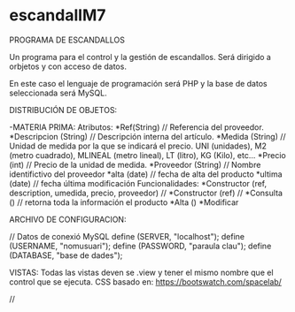 # escandallM7
PROGRAMA DE ESCANDALLOS

Un programa para el control y la gestión de escandallos. Será dirigido a orbjetos y con acceso de datos.

En este caso el lenguaje de programación será PHP y la base de datos seleccionada será MySQL.

DISTRIBUCIÓN DE OBJETOS:

-MATERIA PRIMA:
Atributos:
*Ref(String) // Referencia del proveedor.
*Descripcion (String) // Descripción interna del artículo.
*Medida (String) // Unidad de medida por la que se indicará el precio. UNI (unidades), M2 (metro cuadrado), MLINEAL (metro lineal), LT (litro), KG (Kilo), etc...
*Precio (int) // Precio de la unidad de medida.
*Proveedor (String) // Nombre identifictivo del proveedor
*alta (date) // fecha de alta del producto
*ultima (date) // fecha última modificación
Funcionalidades:
*Constructor (ref, description, umedida, precio, proveedor) // 
*Constructor (ref) //
*Consulta () // retorna toda la información el producto
*Alta ()
*Modificar


ARCHIVO DE CONFIGURACION:

// Datos de conexió MySQL
define (SERVER, "localhost");
define (USERNAME, "nomusuari");
define (PASSWORD, "paraula clau");
define (DATABASE, "base de dades");

VISTAS:
Todas las vistas deven se .view y tener el mismo nombre que el control que se ejecuta.
CSS basado en: https://bootswatch.com/spacelab/

//